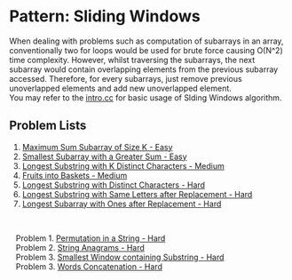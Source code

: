 # Pattern: Sliding Windows

When dealing with problems such as computation of subarrays in an array, conventionally two for loops would be used for brute force causing O(N^2) time complexity. However, whilst traversing the subarrays, the next subarray would contain overlapping elements from the previous subarray accessed. Therefore, for every subarrays, just remove previous unoverlapped elements and add new unoverlapped element. <br />
You may refer to the [intro.cc](https://github.com/jecjung520/Coding-Test-Algorithms/blob/main/Coding%20Patterns/Sliding%20Windows/intro.cc) for basic usage of Slding Windows algorithm.

## Problem Lists
1. [Maximum Sum Subarray of Size K - Easy](https://github.com/jecjung520/Coding-Test-Algorithms/tree/main/Coding%20Patterns/Sliding%20Windows/1.%20Maximum%20Sum%20Subarray%20of%20Size%20K%20-%20Easy)
2. [Smallest Subarray with a Greater Sum - Easy](https://github.com/jecjung520/Coding-Test-Algorithms/tree/main/Coding%20Patterns/Sliding%20Windows/2.%20Smallest%20Subarray%20with%20a%20Greater%20Sum%20-%20Easy)
3. [Longest Substring with K Distinct Characters - Medium](https://github.com/jecjung520/Coding-Test-Algorithms/tree/main/Coding%20Patterns/Sliding%20Windows/3.%20Longest%20Substring%20with%20K%20Distinct%20Characters%20-%20Medium)
4. [Fruits into Baskets - Medium](https://github.com/jecjung520/Coding-Test-Algorithms/tree/main/Coding%20Patterns/Sliding%20Windows/4.%20Fruits%20into%20Baskets%20-%20Medium)
5. [Longest Substring with Distinct Characters - Hard](https://github.com/jecjung520/Coding-Test-Algorithms/tree/main/Coding%20Patterns/Sliding%20Windows/5.%20Longest%20Substring%20with%20Distinct%20Characters%20-%20Hard)
6. [Longest Substring with Same Letters after Replacement - Hard](https://github.com/jecjung520/Coding-Test-Algorithms/tree/main/Coding%20Patterns/Sliding%20Windows/6.%20Longest%20Substring%20with%20Same%20Letters%20after%20Replacement%20-%20Hard)
7. [Longest Subarray with Ones after Replacement - Hard](https://github.com/jecjung520/Coding-Test-Algorithms/tree/main/Coding%20Patterns/Sliding%20Windows/7.%20Longest%20Subarray%20with%20Ones%20after%20Replacement%20-%20Hard)
<br />


&nbsp;&nbsp; Problem 1. [Permutation in a String - Hard](https://github.com/jecjung520/Coding-Test-Algorithms/tree/main/Coding%20Patterns/Sliding%20Windows/Problem%201.%20Permutation%20in%20a%20String%20-%20Hard)
<br />
&nbsp;&nbsp; Problem 2. [String Anagrams - Hard](https://github.com/jecjung520/Coding-Test-Algorithms/tree/main/Coding%20Patterns/Sliding%20Windows/Problem%202.%20String%20Anagrams%20-%20Hard)
<br />
&nbsp;&nbsp; Problem 3. [Smallest Window containing Substring - Hard](https://github.com/jecjung520/Coding-Test-Algorithms/tree/main/Coding%20Patterns/Sliding%20Windows/Problem%203.%20Smallest%20Window%20containing%20Substring%20-%20Hard)
<br />
&nbsp;&nbsp; Problem 3. [Words Concatenation - Hard](https://github.com/jecjung520/Coding-Test-Algorithms/tree/main/Coding%20Patterns/Sliding%20Windows/Problem%204.%20Words%20Concatenation%20-%20Hard)
<br />
